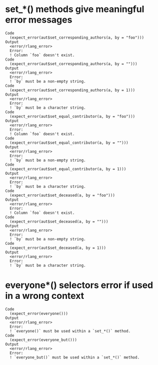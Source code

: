 # set_*() methods give meaningful error messages

    Code
      (expect_error(aut$set_corresponding_authors(a, by = "foo")))
    Output
      <error/rlang_error>
      Error:
      ! Column `foo` doesn't exist.
    Code
      (expect_error(aut$set_corresponding_authors(a, by = "")))
    Output
      <error/rlang_error>
      Error:
      ! `by` must be a non-empty string.
    Code
      (expect_error(aut$set_corresponding_authors(a, by = 1)))
    Output
      <error/rlang_error>
      Error:
      ! `by` must be a character string.
    Code
      (expect_error(aut$set_equal_contributor(a, by = "foo")))
    Output
      <error/rlang_error>
      Error:
      ! Column `foo` doesn't exist.
    Code
      (expect_error(aut$set_equal_contributor(a, by = "")))
    Output
      <error/rlang_error>
      Error:
      ! `by` must be a non-empty string.
    Code
      (expect_error(aut$set_equal_contributor(a, by = 1)))
    Output
      <error/rlang_error>
      Error:
      ! `by` must be a character string.
    Code
      (expect_error(aut$set_deceased(a, by = "foo")))
    Output
      <error/rlang_error>
      Error:
      ! Column `foo` doesn't exist.
    Code
      (expect_error(aut$set_deceased(a, by = "")))
    Output
      <error/rlang_error>
      Error:
      ! `by` must be a non-empty string.
    Code
      (expect_error(aut$set_deceased(a, by = 1)))
    Output
      <error/rlang_error>
      Error:
      ! `by` must be a character string.

# everyone*() selectors error if used in a wrong context

    Code
      (expect_error(everyone()))
    Output
      <error/rlang_error>
      Error:
      ! `everyone()` must be used within a `set_*()` method.
    Code
      (expect_error(everyone_but()))
    Output
      <error/rlang_error>
      Error:
      ! `everyone_but()` must be used within a `set_*()` method.

